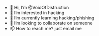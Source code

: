 - 👋 Hi, I’m @VoidOfDistruction
- 👀 I’m interested in hacking
- 🌱 I’m currently learning hacking/phishing
- 💞️ I’m looking to collaborate on someone 
- 📫 How to reach me? just email me

<!---
VoidOfDistruction/VoidOfDistruction is a ✨ special ✨ repository because its `README.md` (this file) appears on your GitHub profile.
You can click the Preview link to take a look at your changes.
--->
